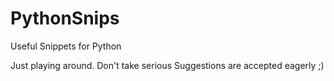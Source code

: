 # PythonSnips
Useful Snippets for Python

Just playing around. Don't take serious
Suggestions are accepted eagerly ;)
